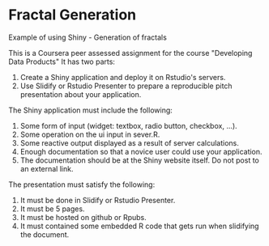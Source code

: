 # Fractal Generation
Example of using Shiny - Generation of fractals

This is a Coursera peer assessed assignment for the course "Developing Data Products" 
It has two parts: 

1) Create a Shiny application and deploy it on Rstudio's servers. 
2) Use Slidify or Rstudio Presenter to prepare a reproducible pitch presentation about your application.

The Shiny application must include the following: 

1) Some form of input (widget: textbox, radio button, checkbox, ...). 
2) Some operation on the ui input in sever.R. 
3) Some reactive output displayed as a result of server calculations. 
4) Enough documentation so that a novice user could use your application. 
5) The documentation should be at the Shiny website itself. Do not post to an external link.

The presentation must satisfy the following:

1) It must be done in Slidify or Rstudio Presenter.
2) It must be 5 pages. 
3) It must be hosted on github or Rpubs. 
4) It must contained some embedded R code that gets run when slidifying the document.

